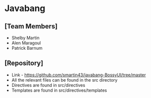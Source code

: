 # Javabang
## [Team Members]
* Shelby Martin
* Alen Maragoul
* Patrick Barnum 
## [Repository]
* Link - https://github.com/smartin43/javabang-BossyUI/tree/master
* All the relevant files can be found in the src directory
* Directives are found in src/directives
* Templates are found in src/directives/templates

